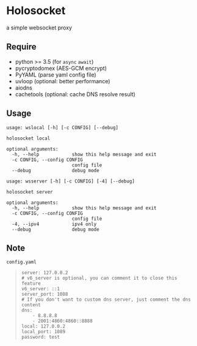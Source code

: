 # Holosocket
a simple websocket proxy

## Require
* python >= 3.5 (for `async` `await`)
* pycryptodomex (AES-GCM encrypt)
* PyYAML (parse yaml config file)
* uvloop (optional: better performance)
* aiodns
* cachetools (optional: cache DNS resolve result)

## Usage
```
usage: wslocal [-h] [-c CONFIG] [--debug]

holosocket local

optional arguments:
  -h, --help            show this help message and exit
  -c CONFIG, --config CONFIG
                        config file
  --debug               debug mode
```

```
usage: wsserver [-h] [-c CONFIG] [-4] [--debug]

holosocket server

optional arguments:
  -h, --help            show this help message and exit
  -c CONFIG, --config CONFIG
                        config file
  -4, --ipv4            ipv4 only
  --debug               debug mode
```

## Note
`config.yaml`

> ```
> server: 127.0.0.2
> # v6_server is optional, you can comment it to close this feature
> v6_server: ::1
> server_port: 1088
> # If you don't want to custom dns server, just comment the dns content
> dns:
>     - 8.8.8.8
>     - 2001:4860:4860::8888
> local: 127.0.0.2
> local_port: 1089
> password: test
```
